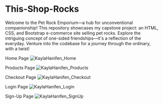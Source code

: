 # This-Shop-Rocks
Welcome to the Pet Rock Emporium—a hub for unconventional companionship! This repository showcases my capstone project: an HTML, CSS, and Bootstrap e-commerce site selling pet rocks. Explore the intriguing concept of one-sided friendships—it's a reflection of the everyday. Venture into the codebase for a journey through the ordinary, with a twist!

Home Page
![KaylaHanifen_Home](https://github.com/KaylaEHanifen/This-Shop-Rocks/assets/166437637/2a118ba3-1482-42e6-a900-8faa4d3ada53)

Products Page 
![KaylaHanifen_Products](https://github.com/KaylaEHanifen/This-Shop-Rocks/assets/166437637/e878914a-cf93-497b-9d51-df31955ab329)

Checkout Page
![KaylaHanifen_Checkout](https://github.com/KaylaEHanifen/This-Shop-Rocks/assets/166437637/aaf6e0b8-a7c3-4e3a-b303-3dc321a17a7f)

Login Page
![KaylaHanifen_Login](https://github.com/KaylaEHanifen/This-Shop-Rocks/assets/166437637/daeabd96-1ea5-464e-9ffd-3866035213ce)

Sign-Up Page
![KaylaHanifen_SignUp](https://github.com/KaylaEHanifen/This-Shop-Rocks/assets/166437637/5d12a3e4-0d1d-4f79-89cf-46a3898e3b06)
